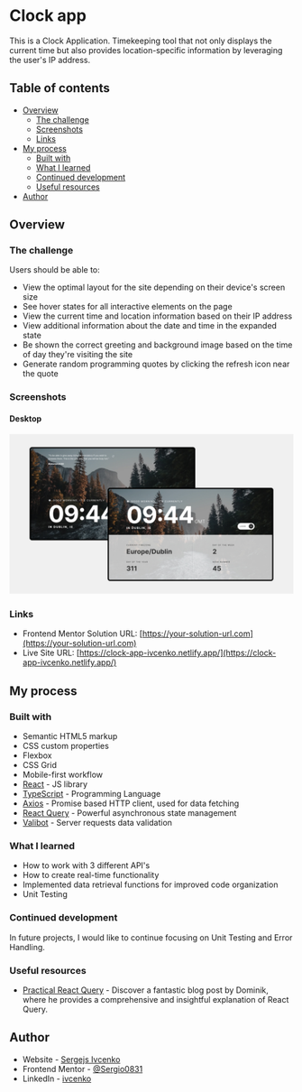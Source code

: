 # Clock app

This is a Clock Application. Timekeeping tool that not only displays the current time but also provides location-specific information by leveraging the user's IP address.

## Table of contents

- [Overview](#overview)
  - [The challenge](#the-challenge)
  - [Screenshots](#screenshots)
  - [Links](#links)
- [My process](#my-process)
  - [Built with](#built-with)
  - [What I learned](#what-i-learned)
  - [Continued development](#continued-development)
  - [Useful resources](#useful-resources)
- [Author](#author)

## Overview

### The challenge

Users should be able to:

- View the optimal layout for the site depending on their device's screen size
- See hover states for all interactive elements on the page
- View the current time and location information based on their IP address
- View additional information about the date and time in the expanded state
- Be shown the correct greeting and background image based on the time of day they're visiting the site
- Generate random programming quotes by clicking the refresh icon near the quote

### Screenshots

#### Desktop

![](./desktop-screenshot.jpg)

### Links

- Frontend Mentor Solution URL: [https://your-solution-url.com](https://your-solution-url.com)
- Live Site URL: [https://clock-app-ivcenko.netlify.app/](https://clock-app-ivcenko.netlify.app/)

## My process

### Built with

- Semantic HTML5 markup
- CSS custom properties
- Flexbox
- CSS Grid
- Mobile-first workflow
- [React](https://react.dev/) - JS library
- [TypeScript](https://www.typescriptlang.org/) - Programming Language
- [Axios](https://axios-http.com/) - Promise based HTTP client, used for data fetching
- [React Query](https://tanstack.com/query/latest/) - Powerful asynchronous state management
- [Valibot](https://valibot.dev/) - Server requests data validation

### What I learned

- How to work with 3 different API's
- How to create real-time functionality
- Implemented data retrieval functions for improved code organization
- Unit Testing

### Continued development

In future projects, I would like to continue focusing on Unit Testing and Error Handling.

### Useful resources

- [Practical React Query](https://tkdodo.eu/blog/practical-react-query) - Discover a fantastic blog post by Dominik, where he provides a comprehensive and insightful explanation of React Query.

## Author

- Website - [Sergejs Ivcenko](https://www.your-site.com)
- Frontend Mentor - [@Sergio0831](https://www.frontendmentor.io/profile/Sergio0831)
- LinkedIn - [ivcenko](https://www.linkedin.com/in/ivcenko/)

